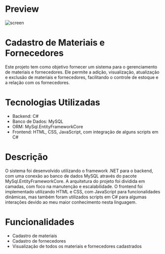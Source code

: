 # Preview
![screen](https://github.com/user-attachments/assets/9e9c2388-44a1-44db-947a-89884fa62aea)

# Cadastro de Materiais e Fornecedores

Este projeto tem como objetivo fornecer um sistema para o gerenciamento de materiais e fornecedores. Ele permite a adição, visualização, atualização e exclusão de materiais e fornecedores, facilitando o controle de estoque e a relação com os fornecedores.

# Tecnologias Utilizadas
- Backend: C#
- Banco de Dados: MySQL
- ORM: MySql.EntityFrameworkCore
- Frontend: HTML, CSS, JavaScript, com integração de alguns scripts em C#
# Descrição
O sistema foi desenvolvido utilizando o framework .NET para o backend, com uma conexão ao banco de dados MySQL através do pacote MySql.EntityFrameworkCore. A arquitetura do projeto foi dividida em camadas, com foco na manutenção e escalabilidade. O frontend foi implementado utilizando HTML e CSS, com JavaScript para funcionalidades dinâmicas, mas também foram utilizados scripts em C# para algumas interações devido ao meu maior conhecimento nesta linguagem.

# Funcionalidades
- Cadastro de materiais
- Cadastro de fornecedores
- Visualização de todos os materiais e fornecedores cadastrados
